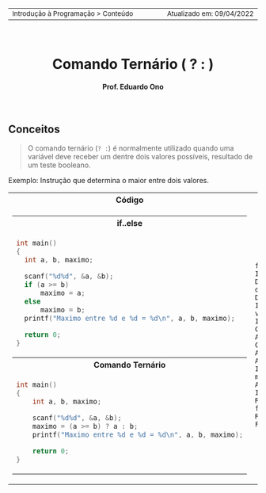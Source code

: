 <table>
<tr>
<td align="left" width="8000">
  <small>Introdução à Programação > Conteúdo</small>
</td>
<td align="right">
  <small>Atualizado&nbsp;em:&nbsp;09/04/2022</small>
</td>
</tr>
</table>

<br>

<h1 align="center">
  Comando Ternário ( ? : )
</h1>
<h4 align="center">
Prof. Eduardo Ono
</h4>

<br>

## Conceitos

> O comando ternário (` ? : `) é normalmente utilizado quando uma variável deve receber um dentre dois valores possíveis, resultado de um teste booleano.

Exemplo: Instrução que determina o maior entre dois valores.

<table>
<tr>
  <th align="center">Código</th>
  <th align="center">Fluxograma</th>
</tr>

<tr>
<td valign="top">
  <table cellspacing="10" cellpadding="10">
  <tr><th>if..else</th></tr>
  <tr><td>

```c
int main()
{
  int a, b, maximo;

  scanf("%d%d", &a, &b);
  if (a >= b)
      maximo = a;
  else
      maximo = b;
  printf("Maximo entre %d e %d = %d\n", a, b, maximo);

  return 0;
}
```

  </td></tr>
  <tr><th>Comando Ternário</th></tr>
  <tr><td>

```c
int main()
{
    int a, b, maximo;

    scanf("%d%d", &a, &b);
    maximo = (a >= b) ? a : b;
    printf("Maximo entre %d e %d = %d\n", a, b, maximo);

    return 0;
}
```

  </td></tr>
  </table>
</td>

<td>

```mermaid
flowchart TD
INICIO([INÍCIO]) --> DECLARACAO[Declaração das variáveis a e b]
DECLARACAO --> INPUT[/Entrada dos valores de a e b/]
INPUT --> C{a >= b ?}
C --> | true | AA[maximo <- a]
C --> | false | AB[maximo <- b]
AA --> IMPRIMIR[Imprimir maximo]
AB --> IMPRIMIR
IMPRIMIR --> RETORNO[Retorno da função]
RETORNO --> FIM([FIM])
```

</td>
</tr>
</table>

<br>
